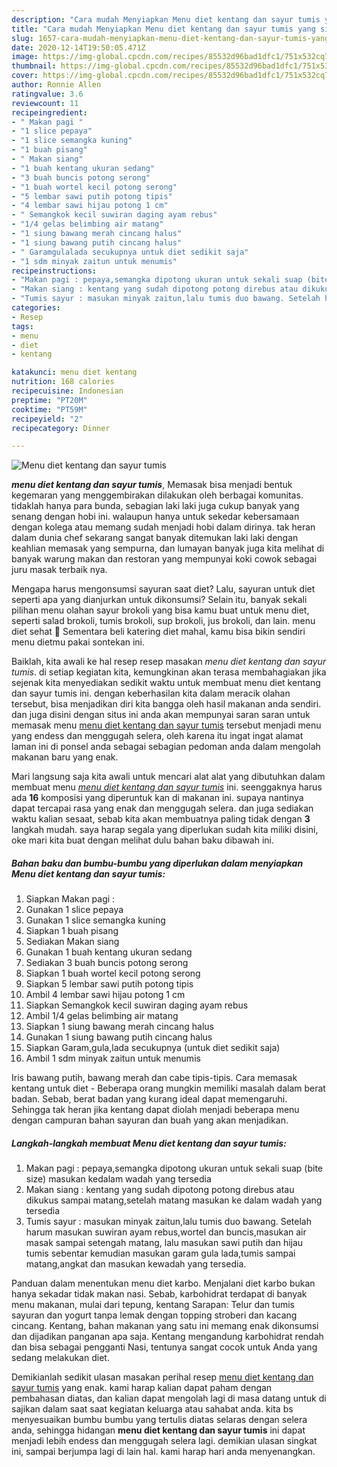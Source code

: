 ```yaml
---
description: "Cara mudah Menyiapkan Menu diet kentang dan sayur tumis yang simpel"
title: "Cara mudah Menyiapkan Menu diet kentang dan sayur tumis yang simpel"
slug: 1657-cara-mudah-menyiapkan-menu-diet-kentang-dan-sayur-tumis-yang-simpel
date: 2020-12-14T19:50:05.471Z
image: https://img-global.cpcdn.com/recipes/85532d96bad1dfc1/751x532cq70/menu-diet-kentang-dan-sayur-tumis-foto-resep-utama.jpg
thumbnail: https://img-global.cpcdn.com/recipes/85532d96bad1dfc1/751x532cq70/menu-diet-kentang-dan-sayur-tumis-foto-resep-utama.jpg
cover: https://img-global.cpcdn.com/recipes/85532d96bad1dfc1/751x532cq70/menu-diet-kentang-dan-sayur-tumis-foto-resep-utama.jpg
author: Ronnie Allen
ratingvalue: 3.6
reviewcount: 11
recipeingredient:
- " Makan pagi "
- "1 slice pepaya"
- "1 slice semangka kuning"
- "1 buah pisang"
- " Makan siang"
- "1 buah kentang ukuran sedang"
- "3 buah buncis potong serong"
- "1 buah wortel kecil potong serong"
- "5 lembar sawi putih potong tipis"
- "4 lembar sawi hijau potong 1 cm"
- " Semangkok kecil suwiran daging ayam rebus"
- "1/4 gelas belimbing air matang"
- "1 siung bawang merah cincang halus"
- "1 siung bawang putih cincang halus"
- " Garamgulalada secukupnya untuk diet sedikit saja"
- "1 sdm minyak zaitun untuk menumis"
recipeinstructions:
- "Makan pagi : pepaya,semangka dipotong ukuran untuk sekali suap (bite size) masukan kedalam wadah yang tersedia"
- "Makan siang : kentang yang sudah dipotong potong direbus atau dikukus sampai matang,setelah matang masukan ke dalam wadah yang tersedia"
- "Tumis sayur : masukan minyak zaitun,lalu tumis duo bawang. Setelah harum masukan suwiran ayam rebus,wortel dan buncis,masukan air masak sampai setengah matang, lalu masukan sawi putih dan hijau tumis sebentar kemudian masukan garam gula lada,tumis sampai matang,angkat dan masukan kewadah yang tersedia."
categories:
- Resep
tags:
- menu
- diet
- kentang

katakunci: menu diet kentang 
nutrition: 168 calories
recipecuisine: Indonesian
preptime: "PT20M"
cooktime: "PT59M"
recipeyield: "2"
recipecategory: Dinner

---
```



![Menu diet kentang dan sayur tumis](https://img-global.cpcdn.com/recipes/85532d96bad1dfc1/751x532cq70/menu-diet-kentang-dan-sayur-tumis-foto-resep-utama.jpg)

<b><i>menu diet kentang dan sayur tumis</i></b>, Memasak bisa menjadi bentuk kegemaran yang menggembirakan dilakukan oleh berbagai komunitas. tidaklah hanya para bunda, sebagian laki laki juga cukup banyak yang senang dengan hobi ini. walaupun hanya untuk sekedar kebersamaan dengan kolega atau memang sudah menjadi hobi dalam dirinya. tak heran dalam dunia chef sekarang sangat banyak ditemukan laki laki dengan keahlian memasak yang sempurna, dan lumayan banyak juga kita melihat di banyak warung makan dan restoran yang mempunyai koki cowok sebagai juru masak terbaik nya.

Mengapa harus mengonsumsi sayuran saat diet? Lalu, sayuran untuk diet seperti apa yang dianjurkan untuk dikonsumsi? Selain itu, banyak sekali pilihan menu olahan sayur brokoli yang bisa kamu buat untuk menu diet, seperti salad brokoli, tumis brokoli, sup brokoli, jus brokoli, dan lain. menu diet sehat 🌽 Sementara beli katering diet mahal, kamu bisa bikin sendiri menu dietmu pakai sontekan ini.

Baiklah, kita awali ke hal resep resep masakan <i>menu diet kentang dan sayur tumis</i>. di setiap kegiatan kita, kemungkinan akan terasa membahagiakan jika sejenak kita menyediakan sedikit waktu untuk membuat menu diet kentang dan sayur tumis ini. dengan keberhasilan kita dalam meracik olahan tersebut, bisa menjadikan diri kita bangga oleh hasil makanan anda sendiri. dan juga disini dengan situs ini anda akan mempunyai saran saran untuk memasak menu <u>menu diet kentang dan sayur tumis</u> tersebut menjadi menu yang endess dan menggugah selera, oleh karena itu ingat ingat alamat laman ini di ponsel anda sebagai sebagian pedoman anda dalam mengolah makanan baru yang enak.


Mari langsung saja kita awali untuk mencari alat alat yang dibutuhkan dalam membuat menu <u><i>menu diet kentang dan sayur tumis</i></u> ini. seenggaknya harus ada <b>16</b> komposisi yang diperuntuk kan di makanan ini. supaya nantinya dapat tercapai rasa yang enak dan menggugah selera. dan juga sediakan waktu kalian sesaat, sebab kita akan membuatnya paling tidak dengan <b>3</b> langkah mudah. saya harap segala yang diperlukan sudah kita miliki disini, oke mari kita buat dengan melihat dulu bahan baku dibawah ini.

<!--inarticleads1-->

##### Bahan baku dan bumbu-bumbu yang diperlukan dalam menyiapkan Menu diet kentang dan sayur tumis:

1. Siapkan  Makan pagi :
1. Gunakan 1 slice pepaya
1. Gunakan 1 slice semangka kuning
1. Siapkan 1 buah pisang
1. Sediakan  Makan siang
1. Gunakan 1 buah kentang ukuran sedang
1. Sediakan 3 buah buncis potong serong
1. Siapkan 1 buah wortel kecil potong serong
1. Siapkan 5 lembar sawi putih potong tipis
1. Ambil 4 lembar sawi hijau potong 1 cm
1. Siapkan  Semangkok kecil suwiran daging ayam rebus
1. Ambil 1/4 gelas belimbing air matang
1. Siapkan 1 siung bawang merah cincang halus
1. Gunakan 1 siung bawang putih cincang halus
1. Siapkan  Garam,gula,lada secukupnya (untuk diet sedikit saja)
1. Ambil 1 sdm minyak zaitun untuk menumis


Iris bawang putih, bawang merah dan cabe tipis-tipis. Cara memasak kentang untuk diet - Beberapa orang mungkin memiliki masalah dalam berat badan. Sebab, berat badan yang kurang ideal dapat memengaruhi. Sehingga tak heran jika kentang dapat diolah menjadi beberapa menu dengan campuran bahan sayuran dan buah yang akan menjadikan. 

<!--inarticleads2-->

##### Langkah-langkah membuat Menu diet kentang dan sayur tumis:

1. Makan pagi : pepaya,semangka dipotong ukuran untuk sekali suap (bite size) masukan kedalam wadah yang tersedia
1. Makan siang : kentang yang sudah dipotong potong direbus atau dikukus sampai matang,setelah matang masukan ke dalam wadah yang tersedia
1. Tumis sayur : masukan minyak zaitun,lalu tumis duo bawang. Setelah harum masukan suwiran ayam rebus,wortel dan buncis,masukan air masak sampai setengah matang, lalu masukan sawi putih dan hijau tumis sebentar kemudian masukan garam gula lada,tumis sampai matang,angkat dan masukan kewadah yang tersedia.


Panduan dalam menentukan menu diet karbo. Menjalani diet karbo bukan hanya sekadar tidak makan nasi. Sebab, karbohidrat terdapat di banyak menu makanan, mulai dari tepung, kentang Sarapan: Telur dan tumis sayuran dan yogurt tanpa lemak dengan topping stroberi dan kacang cincang. Kentang, bahan makanan yang satu ini memang enak dikonsumsi dan dijadikan panganan apa saja. Kentang mengandung karbohidrat rendah dan bisa sebagai pengganti Nasi, tentunya sangat cocok untuk Anda yang sedang melakukan diet. 

Demikianlah sedikit ulasan masakan perihal resep <u>menu diet kentang dan sayur tumis</u> yang enak. kami harap kalian dapat paham dengan pembahasan diatas, dan kalian dapat mengolah lagi di masa datang untuk di sajikan dalam saat saat kegiatan keluarga atau sahabat anda. kita bs menyesuaikan bumbu bumbu yang tertulis diatas selaras dengan selera anda, sehingga hidangan <b>menu diet kentang dan sayur tumis</b> ini dapat menjadi lebih endess dan menggugah selera lagi. demikian ulasan singkat ini, sampai berjumpa lagi di lain hal. kami harap hari anda menyenangkan.
